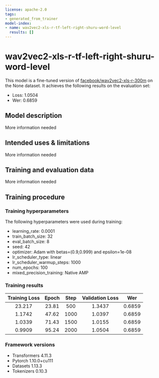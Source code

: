 ```yaml
---
license: apache-2.0
tags:
- generated_from_trainer
model-index:
- name: wav2vec2-xls-r-tf-left-right-shuru-word-level
  results: []
---
```


<!-- This model card has been generated automatically according to the information the Trainer had access to. You
should probably proofread and complete it, then remove this comment. -->

# wav2vec2-xls-r-tf-left-right-shuru-word-level

This model is a fine-tuned version of [facebook/wav2vec2-xls-r-300m](https://huggingface.co/facebook/wav2vec2-xls-r-300m) on the None dataset.
It achieves the following results on the evaluation set:
- Loss: 1.0504
- Wer: 0.6859

## Model description

More information needed

## Intended uses & limitations

More information needed

## Training and evaluation data

More information needed

## Training procedure

### Training hyperparameters

The following hyperparameters were used during training:
- learning_rate: 0.0001
- train_batch_size: 32
- eval_batch_size: 8
- seed: 42
- optimizer: Adam with betas=(0.9,0.999) and epsilon=1e-08
- lr_scheduler_type: linear
- lr_scheduler_warmup_steps: 1000
- num_epochs: 100
- mixed_precision_training: Native AMP

### Training results

| Training Loss | Epoch | Step | Validation Loss | Wer    |
|:-------------:|:-----:|:----:|:---------------:|:------:|
| 23.217        | 23.81 | 500  | 1.3437          | 0.6859 |
| 1.1742        | 47.62 | 1000 | 1.0397          | 0.6859 |
| 1.0339        | 71.43 | 1500 | 1.0155          | 0.6859 |
| 0.9909        | 95.24 | 2000 | 1.0504          | 0.6859 |


### Framework versions

- Transformers 4.11.3
- Pytorch 1.10.0+cu111
- Datasets 1.13.3
- Tokenizers 0.10.3
